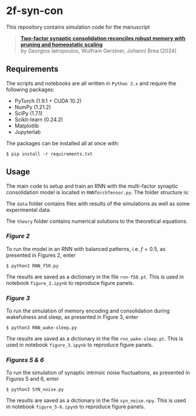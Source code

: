 # 2f-syn-con

This repository contains simulation code for the  manuscript
   > [**Two-factor synaptic consolidation reconciles robust memory with pruning and homeostatic scaling**](https://doi.org/10.1101/2024.07.23.604787)<br>
     by Georgios Iatropoulos, Wulfram Gerstner, Johanni Brea (2024)

## Requirements
The scripts and notebooks are all written in `Python 3.x` and require the following packages:
- PyTorch (1.9.1 + CUDA 10.2)
- NumPy (1.21.2)
- SciPy (1.7.1)
- Scikit-learn (0.24.2)
- Matplotlib
- Jupyterlab

The packages can be installed all at once with:
```
$ pip install -r requirements.txt
```

## Usage
The main code to setup and train an RNN with the multi-factor synaptic consolidation model is located in `RNNTorchTensor.py`.
The folder structure is:

The `data` folder contains files with results of the simulations as well as some experimental data.

The `theory` folder contains numerical solutions to the theoretical equations.

### *Figure 2*
To run the model in an RNN with balanced patterns, i.e. $f=0.5$, as presented in Figures 2, enter
```
$ python3 RNN_f50.py
```
The results are saved as a dictionary in the file `rnn-f50.pt`.
This is used in notebook `figure_2.ipynb` to reproduce figure panels.

### *Figure 3*
To run the simulation of memory encoding and consolidation during wakefulness and sleep, as presented in Figure 3, enter
```
$ python3 RNN_wake-sleep.py
```
The results are saved as a dictionary in the file `rnn_wake-sleep.pt`.
This is used in notebook `figure_3.ipynb` to reproduce figure panels.

### *Figures 5 & 6*
To run the simulation of synaptic intrinsic noise fluctuations, as presented in Figures 5 and 6, enter
```
$ python3 SYN_noise.py
```
The results are saved as a dictionary in the file `syn_noise.npy`.
This is used in notebook `figure_5-6.ipynb` to reproduce figure panels.
